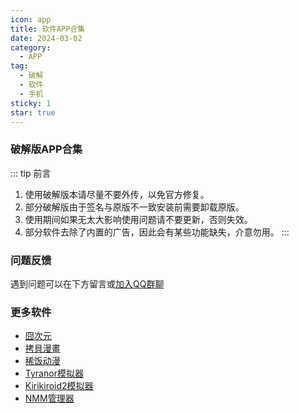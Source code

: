 ```yaml
---
icon: app
title: 软件APP合集
date: 2024-03-02
category:
  - APP
tag:
  - 破解
  - 软件
  - 手机
sticky: 1
star: true
---
```


<!-- more -->

### 破解版APP合集

::: tip 前言

1. 使用破解版本请尽量不要外传，以免官方修复。
1. 部分破解版由于签名与原版不一致安装前需要卸载原版。
1. 使用期间如果无太大影响使用问题请不要更新，否则失效。
1. 部分软件去除了内置的广告，因此会有某些功能缺失，介意勿用。
   :::

### 问题反馈

遇到问题可以在下方留言或[加入QQ群聊](/group.md)

### 更多软件

- [囧次元](/docs/apk/jocy.md)
- [拷貝漫畫](/docs/apk/copy.md)
- [稀饭动漫](/docs/apk/xifan.md)
- [Tyranor模拟器](/docs/apk/tyranor.md)
- [Kirikiroid2模拟器](/docs/apk/krkr2.md)
- [NMM管理器](/docs/apk/nmm.md)
